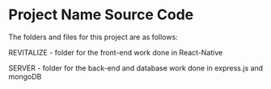 # Project Name Source Code

The folders and files for this project are as follows:

REVITALIZE - folder for the front-end work done in React-Native

SERVER - folder for the back-end and database work done in express.js and mongoDB
